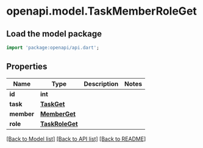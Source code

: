 # openapi.model.TaskMemberRoleGet

## Load the model package
```dart
import 'package:openapi/api.dart';
```

## Properties
Name | Type | Description | Notes
------------ | ------------- | ------------- | -------------
**id** | **int** |  | 
**task** | [**TaskGet**](TaskGet.md) |  | 
**member** | [**MemberGet**](MemberGet.md) |  | 
**role** | [**TaskRoleGet**](TaskRoleGet.md) |  | 

[[Back to Model list]](../README.md#documentation-for-models) [[Back to API list]](../README.md#documentation-for-api-endpoints) [[Back to README]](../README.md)


